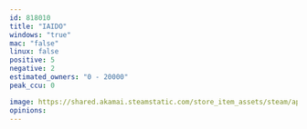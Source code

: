 ```yaml
---
id: 818010
title: "IAIDO"
windows: "true"
mac: "false"
linux: false
positive: 5
negative: 2
estimated_owners: "0 - 20000"
peak_ccu: 0

image: https://shared.akamai.steamstatic.com/store_item_assets/steam/apps/818010/header.jpg?t=1677530634
opinions:
---
```

